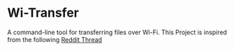 # Wi-Transfer
A command-line tool for transferring files over Wi-Fi.
This Project is inspired from the following [Reddit Thread](https://www.reddit.com/r/rust/comments/glczk5/projects_to_do_after_rust_book/)